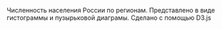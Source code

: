 Численность населения России по регионам. Представлено в виде гистограммы и пузырьковой диаграмы.
Сделано с помощью D3.js
